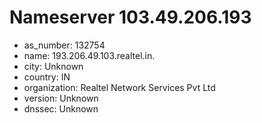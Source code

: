 # Nameserver 103.49.206.193

* as_number: 132754
* name: 193.206.49.103.realtel.in.
* city: Unknown
* country: IN
* organization: Realtel Network Services Pvt Ltd
* version: Unknown
* dnssec: Unknown

